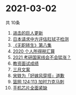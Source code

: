 # 2021-03-02
  共 10条

  <!-- BEGIN -->
  <!-- 最后更新时间:Tue Mar 02 2021 10:08:56 GMT+0000 (Coordinated Universal Time) -->
  1. [进击的巨人更新](https://www.zhihu.com/search?q=进击的巨人)
1. [日本请求中方评估肛拭子检测](https://www.zhihu.com/search?q=肛拭子)
1. [《无职转生》第八集](https://www.zhihu.com/search?q=无职转生)
1. [2020 个人所得税汇算](https://www.zhihu.com/search?q=个人所得税)
1. [2021 考研国家线会不会猛涨？](https://www.zhihu.com/search?q=考研国家线)
1. [教资面试成绩](https://www.zhihu.com/search?q=教资面试成绩)
1. [三月文案](https://www.zhihu.com/search?q=三月文案)
1. [宋轶为「好嫁风穿搭」道歉](https://www.zhihu.com/search?q=宋轶道歉)
1. [篮网 124:113 加时力克马刺](https://www.zhihu.com/search?q=篮网)
1. [手机芯片全面紧缺](https://www.zhihu.com/search?q=芯片短缺)
  <!-- END -->
  